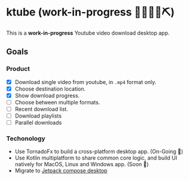 # ktube (work-in-progress 👷🔧️👷‍♀️⛏)

This is a **work-in-progress** Youtube video download desktop app.

## Goals

### Product

- [x] Download single video from youtube, in `.mp4` format only.
- [x] Choose destination location.
- [x] Show download progress.
- [ ] Choose between multiple formats.
- [ ] Recent download list.
- [ ] Download playlists
- [ ] Parallel downloads

### Techonology

* Use TornadoFx to build a cross-platform desktop app. (On-Going :running:)
* Use Kotlin multiplatform to share common core logic, and build UI natively for MacOS, Linux and Windows app. (Soon :thought_balloon:)
* Migrate to [Jetpack compose desktop](https://www.jetbrains.com/lp/compose/)
